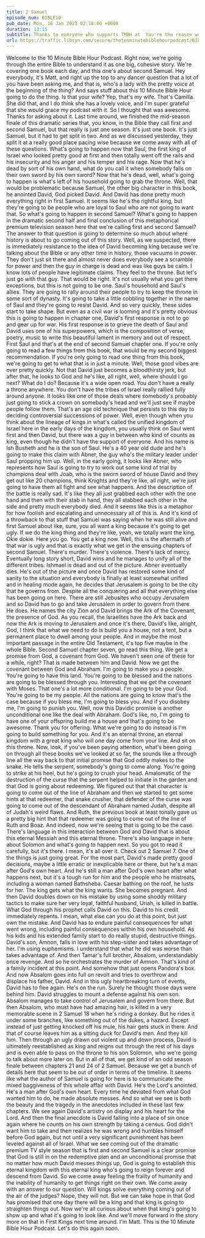 ```yaml
---
title: 2 Samuel
episode_num: BIBLE10
pub_date: Mon, 16 Jan 2023 02:18:00 +0000
duration: 13:15
subtitle: Thanks to everyone who supports TMBH at  You're the reason we can all do this together!  Music written and performed by 
url: https://traffic.libsyn.com/secure/thetenminutebiblehourpodcast/BIBLE10_-_2_Samuel.mp3
---
```


 Welcome to the 10 Minute Bible Hour Podcast. Right now, we're going through the entire Bible to understand it as one big, cohesive story. We're covering one book each day, and this one's about second Samuel. Hey everybody, it's Matt, and right up the top to any dancer question that a lot of you have been asking me, and that is, who's a lady with the pretty voice at the beginning of the thing? And says stuff about this 10 Minute Bible Hour going to do the thing. Is that your wife? Yep, that's my wife. That's Camilla. She did that, and I do think she has a lovely voice, and I'm super grateful that she would grace my podcast with it. So I thought that was awesome. Thanks for asking about it. Last time around, we finished the mid-season finale of this dramatic series that, you know, in the Bible they call first and second Samuel, but that really is just one season. It's just one book. It's just Samuel, but it had to get split in two. And as we discussed yesterday, they split it at a really good place pacing wise because we come away with all of these questions. What's going to happen now that Saul, the first king of Israel who looked pretty good at first and then totally went off the rails and his insecurity and his anger and his temper and his rage. Now that he's dead by sort of his own hand, what do you call it when somebody falls on their own sword by his own sword? Now that he's dead, well, what's going to happen is what's left of his household going to grab the throne. Well, that would be problematic because Samuel, the other big character in this book, he anointed David, God picked David. And David has done pretty much everything right in first Samuel. It seems like he's the rightful king, but they're going to be people who are loyal to Saul who are not going to want that. So what's going to happen in second Samuel? What's going to happen in the dramatic second half and final conclusion of this metaphorical premium television season here that we're calling first and second Samuel? The answer to that question is going to determine so much about where history is about to go coming out of this story. Well, as we suspected, there is immediately resistance to the idea of David becoming king because we're talking about the Bible or any other time in history, those vacuums in power. They don't just sit there and almost never does everybody see a scramble for power and then the guy in charge is dead and was like guys be calm. I know lots of people have legitimate claims. They feel to the throne. But let's just go with that guy. That would be right. It's not usually what you get there exceptions, but this is not going to be one. Saul's household and Saul's allies. They are going to rally around their people to try to keep the throne in some sort of dynasty. It's going to take a little cobbling together in the name of Saul and they're going to resist David. And so very quickly, these sides start to take shape. But even as a civil war is looming and it's pretty obvious this is going to happen in chapter one, David's first response is not to go and gear up for war. His first response is to grieve the death of Saul and David uses one of his superpowers, which is the composition of verse, poetry, music to write this beautiful lament in memory and out of respect. First Saul and that's at the end of second Samuel chapter one. If you're only going to read a few things from this book, that would be my second biggest recommendation. If you're only going to read one thing from this book, we're going to get to what that is in just a minute. Well, those good vibes are over pretty quickly. Not that David just becomes a bloodthirsty jerk, but after that, he looks to God and he's like, all right, well, where should I go next? What do I do? Because it's a wide open road. You don't have a really a throne anywhere. You don't have the tribes of Israel really rallied fully around anyone. It looks like one of those deals where somebody's probably just going to stick a crown on somebody's head and we'll just see if maybe people follow them. That's an age old technique that persists to this day to deciding controversial successions of power. Well, even though when you think about the lineage of kings in what's called the unified kingdom of Israel here in the early days of the kingdom, you usually think on Saul went first and then David, but there was a guy in between who kind of counts as king, even though he didn't have the support of everyone. And his name is Ish Busheth and he is the son of Saul. He's a 40 year old dude and he's going to make this claim with Abner, the guy who's the military leader under Saul propping him up. Well, in the early going, it looks like Abner, who represents how Saul is going to try to work out some kind of trial by champions deal with Joab, who is the sworn sword of house David and they get out like 20 champions, think Knights and they're like, all right, we're just going to have them all fight and see what happens. And the description of the battle is really sad. It's like they all just grabbed each other with the one hand and then with their stab in hand, they all stabbed each other in the side and pretty much everybody died. And it seems like this is a metaphor for how foolish and escalating and unnecessary all of this is. And it's kind of a throwback to that stuff that Samuel was saying when he was still alive and first Samuel about like, sure, you all want a king because it's going to get ugly. If we do the king thing and they're like, yeah, we totally want the king. Okie dokie. Here you go. You get a king now. Well, this is the aftermath of that war is ugly and that is exactly what we get in the ensuing chapters of second Samuel. There's murder. There's violence. There's lack of mercy. Eventually long story short, David wins and he manages to unify all of the different tribes. Ishmael is dead and out of the picture. Abner eventually dies. He's out of the picture and once David has restored some kind of sanity to the situation and everybody is finally at least somewhat unified and in healing mode again, he decides that Jerusalem is going to be the city that he governs from. Despite all the conquering and all that everything else has been going on here. There are still Jebusites who occupy Jerusalem and so David has to go and take Jerusalem in order to govern from there. He does. He names the city Zion and David brings the Ark of the Covenant, the presence of God. As you recall, the Israelites have the Ark back and now the Ark is moving to Jerusalem and once it's there, David's like, alright, God, I think that what we need to do is build you a house, not a tent, but a permanent place to dwell among your people. And in maybe the most important passage in the entire Old Testament, it's top five maybe in the whole Bible. Second Samuel chapter seven, go read this thing. We get a promise from God, a covenant from God. We haven't seen one of these for a while, right? That is made between him and David. Now we get the covenant between God and Abraham. I'm going to make you a people. You're going to have this land. You're going to be blessed and the nations are going to be blessed through you. Interesting that we get the covenant with Moses. That one's a lot more conditional. I'm going to be your God. You're going to be my people. All the nations are going to know that's the case because if you bless me, I'm going to bless you. And if you disobey me, I'm going to punish you. Well, now this Davidic promise is another unconditional one like the deal with Abraham. God's like, no, I'm going to have one of your offspring build me a house and that's going to be awesome. Thank you for offering. What we're going to do instead is I'm going to build something for you. And it's an eternal throne, an eternal kingdom with a great king who will one day come from your line. And sit on this throne. Now, look, if you've been paying attention, what's been going on through all these books we've looked at so far, the sounds like a through line all the way back to that initial promise that God oddly makes to the snake. He tells the serpent, somebody's going to come along. You're going to strike at his heel, but he's going to crush your head. Amalomatic of the destruction of the curse that the serpent helped to initiate in the garden and that God is going about redeeming. We figured out that that character is going to come out of the line of Abraham and then we started to get some hints at that redeemer, that snake crusher, that defender of the curse was going to come out of the descendant of Abraham named Judah, despite all of Judah's weird flaws. And Ruth, the previous book at least tonally gave us a pretty big hint that that redeemer was going to come out of the line of Ruth and Boaz. And indeed, now we're seeing that is going to be the case. There's language in this interaction between God and David that is about this eternal Messiah and this eternal throne. There's also language in here about Solomon and what's going to happen next. So you got to read it carefully, but it's there. I mean, it's all over it. Check out 2 Samuel 7. One of the things is just going great. For the most part, David's made pretty good decisions, maybe a little erratic or inexplicable here or there, but he's a man after God's own heart. And he's still a man after God's own heart after what happens next, but it's a tough run for him and the people who he mistreats, including a woman named Bathsheba. Caesar bathing on the roof, he lusts for her. The king gets what the king wants. She becomes pregnant. And then David doubles down on his mistake by using some shoddy military tactics to make sure her very loyal, faithful husband, Uriah, is killed in battle. What God through his prophet calls David on this. David to his credit immediately repents. I mean, what else can you do at this point, but just own the mistake. And David has to endure painful consequences for what went wrong, including painful consequences within his own household. As his kids and his extended family start to do really stupid, destructive things. David's son, Amnon, falls in love with his step-sister and takes advantage of her. I'm using euphemisms. I understand that what he did was worse than takes advantage of. And then Tamar's full brother, Absalom, understandably once revenge. And so he orchestrates the murder of Amnon. That's kind of a family incident at this point. And somehow that just opens Pandora's box. And now Absalom goes into full on revolt and tries to overthrow and displace his father, David. And in this ugly heartbreaking turn of events, David has to flee again. He's on the run. Surely he thought those days were behind him. David struggles to mount a defense against his own son. Absalom manages to take control of Jerusalem and govern from there. But then Absalom, who must have had amazing hair, is killed in a very memorable scene in 2 Samuel 18 when he's riding a donkey. But he rides it under some branches, like something out of the dukes, a hazard. Except instead of just getting knocked off his mule, his hair gets stuck in there. And that of course leaves him as a sitting duck for David's men. And they kill him. Then through an ugly drawn out violent up and down process, David is ultimately reestablished as king and reigns out through the rest of his days and is even able to pass on the throne to his son Solomon, who we're going to talk about more later on. But in all of that, we get kind of an odd season finale between chapters 21 and 24 of 2 Samuel. Because we get a bunch of details here that seem to be out of order in terms of the timeline. It seems like what the author of Samuel is going for here is to communicate the mixed baggiveness of this whole affair with David. He's the Lord's anointed. He's a man after God's own heart. Every time he deviated from what God wanted him to do, he made absolute messes. And so what we see is both the beauty and the tragedy in the anecdotes included in these last few chapters. We see again David's artistry on display and his heart for the Lord. And then the final anecdote is David falling into a place of sin once again where he counts on his own strength by taking a census. God didn't want him to take and then realizes he was wrong and humbles himself before God again, but not until a very significant punishment has been leveled against all of Israel. What we see coming out of the dramatic premium TV style season that is first and second Samuel is a clear promise that God is still in on the redemptive plan and an unconditional promise that no matter how much David messes things up, God is going to establish this eternal kingdom with this eternal king who's going to reign forever and descend from David. So we come away feeling the frailty of humanity and the inability of humanity to get things right on their own. We come away with an answer to our question. Will kings solve everything coming out of the air of the judges? Nope, they will not. But we can take hope in that God has promised that one day there will be a king and that king is going to straighten things out. Now we're all curious about when that king's going to show up and what it's going to look like. And we'll move forward in the story more on that in First Kings next time around. I'm Matt. This is the 10 Minute Bible Hour Podcast. Let's do this again soon.